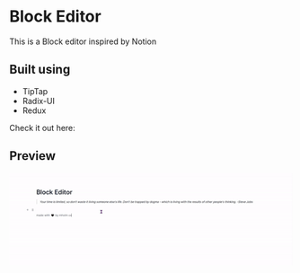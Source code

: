 # Block Editor

This is a Block editor inspired by Notion

## Built using
- TipTap
- Radix-UI
- Redux

Check it out here: 


## Preview
![](https://github.com/mhxim/block-editor/blob/master/example.gif)